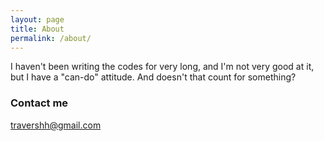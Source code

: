 ```yaml
---
layout: page
title: About
permalink: /about/
---
```


I haven't been writing the codes for very long, and I'm not very good at it, but I have a "can-do" attitude. And doesn't that count for something?

### Contact me

[travershh@gmail.com](mailto:travershh@gmail.com)
